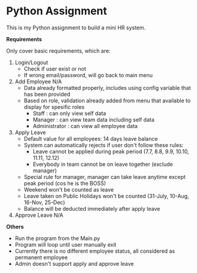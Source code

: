 # Python Assignment

This is my Python assignment to build a mini HR system. 

**Requirements**

Only cover basic requirements, which are:
1. Login/Logout
    - Check if user exist or not
    - If wrong email/password, will go back to main menu
2. Add Employee
    N/A
    - Data already formatted properly, includes using config variable that has been provided
    - Based on role, validation already added from menu that available to display for spesific roles
        - Staff : can only view self data
        - Manager : can view team data including self data
        - Administrator : can view all employee data
3. Apply Leave
    - Default value for all employees: 14 days leave balance
    - System can automatically rejects if user don't follow these rules:
        - Leave cannot be applied during peak period (7.7, 8.8, 9.9, 10.10, 11.11, 12.12)
        - Everybody in team cannot be on leave together (exclude manager)
    - Special rule for manager, manager can take leave anytime except peak period (cos he is the BOSS)
    - Weekend won't be counted as leave
    - Leave taken on Public Holidays won't be counted (31-July, 10-Aug, 16-Nov, 25-Dec)
    - Balance will be deducted immediately after apply leave
4. Approve Leave
    N/A

**Others**

- Run the program from the Main.py
- Program will loop until user manually exit
- Currently there is no different employee status, all considered as permanent employee
- Admin doesn't support apply and approve leave